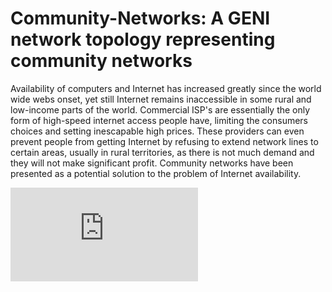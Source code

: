 # Community-Networks: A GENI network topology representing community networks

Availability of computers and Internet has increased greatly since the world wide webs onset, yet still Internet remains inaccessible in some rural and low-income parts of the world. Commercial ISP's are essentially the only form of high-speed internet access people have, limiting the consumers choices and setting inescapable high prices. These providers can even prevent people from getting Internet by refusing to extend network lines to certain areas, usually in rural territories, as there is not much demand and they will not make significant profit. Community networks have been presented as a potential solution to the problem of Internet availability.

![Internet Use by Income](https://github.com/amayamunoz/Community-Networks/blob/master/internet-use-by-income.pdf)

